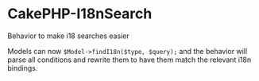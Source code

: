 CakePHP-I18nSearch
==================

Behavior to make i18 searches easier

Models can now `$Model->findI18n($type, $query);` and the behavior will parse all conditions and rewrite
them to have them match the relevant i18n bindings.
